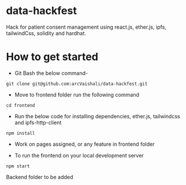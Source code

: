 # data-hackfest

Hack for patient consent management using react.js, ether.js, ipfs, tailwindCss, solidity and hardhat.

# How to get started

- Git Bash the below command-
```
git clone git@github.com:arcVaishali/data-hackfest.git
```

- Move to frontend folder run the following command 
```
cd frontend
```

- Run the below code for installing dependencies, ether.js, tailwindcss and ipfs-http-client
```
npm install
```

- Work on pages assigned, or any feature in frontend folder
  
- To run the frontend on your local development server
```
npm start
```

Backend folder to be added

